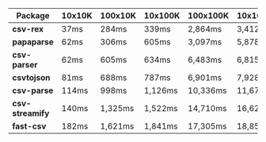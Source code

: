 | Package | 10x10K | 100x10K | 10x100K | 100x100K | 10x1000K 
|---------|---|---|---|---|---
| **csv-rex** | 37ms | 284ms | 339ms | 2,864ms | 3,412ms 
| **papaparse** | 62ms | 306ms | 605ms | 3,097ms | 5,878ms 
| **csv-parser** | 62ms | 605ms | 634ms | 6,483ms | 6,815ms 
| **csvtojson** | 81ms | 688ms | 787ms | 6,901ms | 7,928ms 
| **csv-parse** | 114ms | 998ms | 1,126ms | 10,336ms | 11,676ms 
| **csv-streamify** | 140ms | 1,325ms | 1,522ms | 14,710ms | 16,625ms 
| **fast-csv** | 182ms | 1,621ms | 1,841ms | 17,305ms | 18,852ms 

